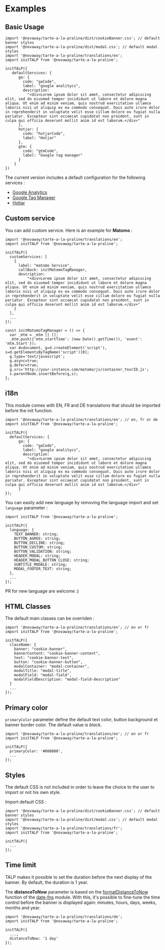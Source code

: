 # Examples

## Basic Usage

```
import '@novaway/tarte-a-la-praline/dist/cookieBanner.css'; // default banner styles
import '@novaway/tarte-a-la-praline/dist/modal.css'; // default modal styles
import '@novaway/tarte-a-la-praline/translations/en';
import initTALP from '@novaway/tarte-a-la-praline';

initTALP({
   defaultServices: {
      ga: {
        code: "gaCode",
        label: "google analitycs",
        description:
          "<div>Lorem ipsum dolor sit amet, consectetur adipiscing elit, sed do eiusmod tempor incididunt ut labore et dolore magna aliqua. Ut enim ad minim veniam, quis nostrud exercitation ullamco laboris nisi ut aliquip ex ea commodo consequat. Duis aute irure dolor in reprehenderit in voluptate velit esse cillum dolore eu fugiat nulla pariatur. Excepteur sint occaecat cupidatat non proident, sunt in culpa qui officia deserunt mollit anim id est laborum.</div>"
      },
      hotjar: {
        code: "hotjarCode",
        label: "Hotjar"
      },
      gtm: {
        code: "gtmCode",
        label: "Google tag manager"
      }
    }
})
```

The current version includes a default configuration for the following services :

-   [Google Analytics](https://analytics.google.com/analytics/web/)
-   [Google Tag Manager](https://marketingplatform.google.com/intl/fr/about/tag-manager/)
-   [Hotjar](https://www.hotjar.com/)

## Custom service

You can add custom service. Here is an example for **Matomo** :

```
import '@novaway/tarte-a-la-praline/translations/en';
import initTALP from '@novaway/tarte-a-la-praline';

initTALP({
  customServices: [
    {
      label: "matomo Service",
      callBack: initMatomoTagManager,
      description:
          "<div>Lorem ipsum dolor sit amet, consectetur adipiscing elit, sed do eiusmod tempor incididunt ut labore et dolore magna aliqua. Ut enim ad minim veniam, quis nostrud exercitation ullamco laboris nisi ut aliquip ex ea commodo consequat. Duis aute irure dolor in reprehenderit in voluptate velit esse cillum dolore eu fugiat nulla pariatur. Excepteur sint occaecat cupidatat non proident, sunt in culpa qui officia deserunt mollit anim id est laborum.</div>"
    }
  ],
  ...
});

const initMatomoTagManager = () => {
  var _mtm = _mtm || [];
  _mtm.push({'mtm.startTime': (new Date().getTime()), 'event': 'mtm.Start'});
  var d=document, g=d.createElement('script'), s=d.getElementsByTagName('script')[0];
  g.type='text/javascript';
  g.async=true;
  g.defer=true;
  g.src='http://your-instance.com/matomo/js/container_YourID.js';
  s.parentNode.insertBefore(g,s);
};
```

## i18n

This module comes with EN, FR and DE translations that should be imported before the init function.

```
import '@novaway/tarte-a-la-praline/translations/en'; // en, fr or de
import initTALP from '@novaway/tarte-a-la-praline';

initTALP({
  defaultServices: {
      ga: {
        code: "gaCode",
        label: "google analitycs",
        description:
          "<div>Lorem ipsum dolor sit amet, consectetur adipiscing elit, sed do eiusmod tempor incididunt ut labore et dolore magna aliqua. Ut enim ad minim veniam, quis nostrud exercitation ullamco laboris nisi ut aliquip ex ea commodo consequat. Duis aute irure dolor in reprehenderit in voluptate velit esse cillum dolore eu fugiat nulla pariatur. Excepteur sint occaecat cupidatat non proident, sunt in culpa qui officia deserunt mollit anim id est laborum.</div>"
      }
});
```

You can easily add new language by removing the language import and set `language` parameter :

```
import initTALP from '@novaway/tarte-a-la-praline';

initTALP({
  language: {
    TEXT_BANNER: string;
    BUTTON_AGREE: string;
    BUTTON_DECLINE: string;
    BUTTON_CUSTOM: string;
    BUTTON_VALIDATION: string;
    HEADER_MODAL: string;
    HEADER_MODAL_BUTTON_CLOSE: string;
    SUBTITLE_MODALE: string;
    MODAL_FOOTER_TEXT: string;
  },
  ...
});
```

PR for new language are welcome :)

## HTML Classes

The default main classes can be overriden :

```
import '@novaway/tarte-a-la-praline/translations/en'; // en or fr
import initTALP from '@novaway/tarte-a-la-praline';

initTALP({
  className: {
    banner: "cookie-banner",
    bannerContent: "cookie-banner-content",
    text: "cookie-banner-text",
    button: "cookie-banner-button",
    modalContainer: "modal-container",
    modalTitle: "modal-title",
    modalField: "modal-field",
    modalFieldDescription: "modal-field-description"
  }
  ...
});
```

## Primary color

`primaryColor` parameter define the default text color, button background et banner border color. The default value is _black_.

```
import '@novaway/tarte-a-la-praline/translations/en'; // en or fr
import initTALP from '@novaway/tarte-a-la-praline';

initTALP({
  primaryColor: '#808080',
  ...
});
```

## Styles

The default CSS is not included in order to leave the choice to the user to import or not his own style.

Import default CSS :

```
import '@novaway/tarte-a-la-praline/dist/cookieBanner.css'; // default banner styles
import '@novaway/tarte-a-la-praline/dist/modal.css'; // default modal styles
import '@novaway/tarte-a-la-praline/translations/fr';
import initTALP from '@novaway/tarte-a-la-praline';

initTALP({
  ...
});
```

## Time limit

TALP makes it possible to set the duration before the next display of the banner. By default, the duration is 1 year.

The **distanceToNow** parameter is based on the [formatDistanceToNow](https://date-fns.org/docs/formatDistanceToNow) function of the [date-fns](https://date-fns.org/) module. With this, it's possible to fine-tune the time control before the banner is displayed again: minutes, hours, days, weeks, months and year.

```
import '@novaway/tarte-a-la-praline/translations/de';
import initTALP from '@novaway/tarte-a-la-praline';

initTALP({
  ...,
  distanceToNow: '1 day'
});
```
